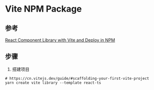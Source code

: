 # Vite NPM Package

## 参考

[React Component Library with Vite and Deploy in NPM](https://articles.wesionary.team/react-component-library-with-vite-and-deploy-in-npm-579c2880d6ff)

## 步骤

1. 搭建项目

```shell
# https://cn.vitejs.dev/guide/#scaffolding-your-first-vite-project
yarn create vite library --template react-ts
```
